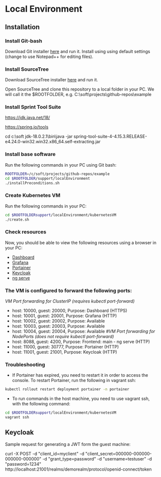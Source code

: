 # Local Environment

## Installation

### Install Git-bash

Download Git installer [here](https://gitforwindows.org/) and run it.
   Install using using default settings (change to use Notepad++ for editing files).

### Install SourceTree

Download SourceTree installer [here](https://www.sourcetreeapp.com/) and run it.

Open SourceTree and clone this repository to a local folder in your PC.
We will call it the $ROOTFOLDER, e.g. C:\soft\projects\github-repos\example

### Install Sprint Tool Suite

https://jdk.java.net/18/

https://spring.io/tools

cd c:\soft
jdk-18.0.2.1\bin\java -jar spring-tool-suite-4-4.15.3.RELEASE-e4.24.0-win32.win32.x86_64.self-extracting.jar

### Install base software

Run the following commands in your PC using Git bash:
```bash
ROOTFOLDER=/c/soft/projects/github-repos/example
cd $ROOTFOLDER/support/localEnvironment
./installPreconditions.sh
```

### Create Kubernetes VM

Run the following commands in your PC:
```bash
cd $ROOTFOLDERsupport/localEnvironment/kubernetesVM
./create.sh
```

### Check resources

Now, you should be able to view the following resources using a browser in your PC:
* [Dashboard](https://localhost:10000)
* [Grafana](http://localhost:10001)
* [Portainer](http://localhost:11000)
* [Keycloak](http://localhost:11001)
* [ng serve](http://localhost:8088)

### The VM is configured to forward the following ports:

*VM Port forwarding for ClusterIP (requires kubectl port-forward)*
* host: 10000, guest: 20000, Purpose: Dashboard (HTTPS)
* host: 10001, guest: 20001, Purpose: Grafana (HTTP)
* host: 10002, guest: 20002, Purpose: Available
* host: 10003, guest: 20003, Purpose: Available
* host: 10004, guest: 20004, Purpose: Available
*#VM Port forwarding for NodePorts (does not require kubectl port-forward)*
* host: 8088, guest: 4200, Purpose: Frontend: main - ng serve (HTTP)
* host: 11000, guest: 30777, Purpose: Portainer (HTTP)
* host: 11001, guest: 21001, Purpose: Keycloak (HTTP)

### Troubleshooting

* If Portainer has expired, you need to restart it in order to access the console. To restart Portainer, run the following in vagrant ssh:
```bash
kubectl rollout restart deployment portainer -n portainer
```

* To run commands in the host machine, you need to use vagrant ssh, with the following command:
```bash
cd $ROOTFOLDERsupport/localEnvironment/kubernetesVM
vagrant ssh
```

## Keycloak
Sample request for generating a JWT form the guest machine:

curl -X POST -d "client_id=myclient" -d "client_secret=000000-000000-000000-000000" -d "grant_type=password" -d "username=testuser" -d "password=1234" http://localhost:21001/realms/demorealm/protocol/openid-connect/token
